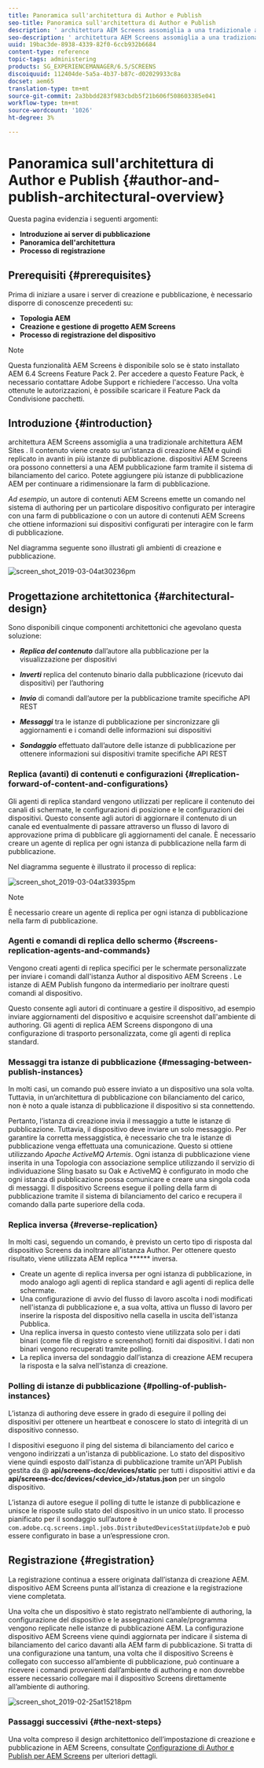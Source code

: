 ```yaml
---
title: Panoramica sull'architettura di Author e Publish
seo-title: Panoramica sull'architettura di Author e Publish
description: ' architettura AEM Screens assomiglia a una tradizionale architettura AEM Sites . Il contenuto viene creato su un’istanza di creazione AEM e quindi replicato in avanti in più istanze di pubblicazione. Per ulteriori informazioni su come creare e pubblicare una panoramica dell’architettura, consultate questa pagina.'
seo-description: ' architettura AEM Screens assomiglia a una tradizionale architettura AEM Sites . Il contenuto viene creato su un’istanza di creazione AEM e quindi replicato in avanti in più istanze di pubblicazione. Per ulteriori informazioni su come creare e pubblicare una panoramica dell’architettura, consultate questa pagina.'
uuid: 19bac3de-8938-4339-82f0-6ccb932b6684
content-type: reference
topic-tags: administering
products: SG_EXPERIENCEMANAGER/6.5/SCREENS
discoiquuid: 112404de-5a5a-4b37-b87c-d02029933c8a
docset: aem65
translation-type: tm+mt
source-git-commit: 2a3bbdd283f983cbdb5f21b606f508603385e041
workflow-type: tm+mt
source-wordcount: '1026'
ht-degree: 3%

---
```



# Panoramica sull&#39;architettura di Author e Publish {#author-and-publish-architectural-overview}

Questa pagina evidenzia i seguenti argomenti:

* **Introduzione ai server di pubblicazione**
* **Panoramica dell&#39;architettura**
* **Processo di registrazione**

## Prerequisiti {#prerequisites}

Prima di iniziare a usare i server di creazione e pubblicazione, è necessario disporre di conoscenze precedenti su:

* **Topologia AEM**
* **Creazione e gestione di  progetto AEM Screens**
* **Processo di registrazione del dispositivo**

>[!NOTE]
>
>Questa funzionalità  AEM Screens è disponibile solo se è stato installato AEM 6.4 Screens Feature Pack 2. Per accedere a questo Feature Pack, è necessario contattare Adobe Support e richiedere l&#39;accesso. Una volta ottenute le autorizzazioni, è possibile scaricare il Feature Pack da Condivisione pacchetti.

## Introduzione {#introduction}

 architettura AEM Screens assomiglia a una tradizionale architettura AEM Sites . Il contenuto viene creato su un’istanza di creazione AEM e quindi replicato in avanti in più istanze di pubblicazione.  dispositivi AEM Screens ora possono connettersi a una AEM pubblicazione farm tramite il sistema di bilanciamento del carico. Potete aggiungere più istanze di pubblicazione AEM per continuare a ridimensionare la farm di pubblicazione.

*Ad esempio*, un autore di contenuti AEM Screens  emette un comando nel sistema di authoring per un particolare dispositivo configurato per interagire con una farm di pubblicazione o con un  autore di contenuti AEM Screens che ottiene informazioni sui dispositivi configurati per interagire con le farm di pubblicazione.

Nel diagramma seguente sono illustrati gli ambienti di creazione e pubblicazione.

![screen_shot_2019-03-04at30236pm](assets/screen_shot_2019-03-04at30236pm.png)

## Progettazione architettonica {#architectural-design}

Sono disponibili cinque componenti architettonici che agevolano questa soluzione:

* ***Replica del contenuto*** dall’autore alla pubblicazione per la visualizzazione per dispositivi

* ***Inverti*** replica del contenuto binario dalla pubblicazione (ricevuto dai dispositivi) per l’authoring
* ***Invio*** di comandi dall’autore per la pubblicazione tramite specifiche API REST
* ***Messaggi*** tra le istanze di pubblicazione per sincronizzare gli aggiornamenti e i comandi delle informazioni sui dispositivi
* ***Sondaggio*** effettuato dall’autore delle istanze di pubblicazione per ottenere informazioni sui dispositivi tramite specifiche API REST

### Replica (avanti) di contenuti e configurazioni  {#replication-forward-of-content-and-configurations}

Gli agenti di replica standard vengono utilizzati per replicare il contenuto dei canali di schermate, le configurazioni di posizione e le configurazioni dei dispositivi. Questo consente agli autori di aggiornare il contenuto di un canale ed eventualmente di passare attraverso un flusso di lavoro di approvazione prima di pubblicare gli aggiornamenti del canale. È necessario creare un agente di replica per ogni istanza di pubblicazione nella farm di pubblicazione.

Nel diagramma seguente è illustrato il processo di replica:

![screen_shot_2019-03-04at33935pm](assets/screen_shot_2019-03-04at33935pm.png)

>[!NOTE]
>
>È necessario creare un agente di replica per ogni istanza di pubblicazione nella farm di pubblicazione.

### Agenti e comandi di replica dello schermo  {#screens-replication-agents-and-commands}

Vengono creati agenti di replica specifici per le schermate personalizzate per inviare i comandi dall&#39;istanza Author al dispositivo AEM Screens . Le istanze di AEM Publish fungono da intermediario per inoltrare questi comandi al dispositivo.

Questo consente agli autori di continuare a gestire il dispositivo, ad esempio inviare aggiornamenti del dispositivo e acquisire screenshot dall&#39;ambiente di authoring. Gli agenti di replica AEM Screens  dispongono di una configurazione di trasporto personalizzata, come gli agenti di replica standard.

### Messaggi tra istanze di pubblicazione  {#messaging-between-publish-instances}

In molti casi, un comando può essere inviato a un dispositivo una sola volta. Tuttavia, in un’architettura di pubblicazione con bilanciamento del carico, non è noto a quale istanza di pubblicazione il dispositivo si sta connettendo.

Pertanto, l’istanza di creazione invia il messaggio a tutte le istanze di pubblicazione. Tuttavia, il dispositivo deve inviare un solo messaggio. Per garantire la corretta messaggistica, è necessario che tra le istanze di pubblicazione venga effettuata una comunicazione. Questo si ottiene utilizzando *Apache ActiveMQ Artemis*. Ogni istanza di pubblicazione viene inserita in una Topologia con associazione semplice utilizzando il servizio di individuazione Sling basato su Oak e ActiveMQ è configurato in modo che ogni istanza di pubblicazione possa comunicare e creare una singola coda di messaggi. Il dispositivo Screens esegue il polling della farm di pubblicazione tramite il sistema di bilanciamento del carico e recupera il comando dalla parte superiore della coda.

### Replica inversa {#reverse-replication}

In molti casi, seguendo un comando, è previsto un certo tipo di risposta dal dispositivo Screens da inoltrare all&#39;istanza Author. Per ottenere questo risultato, viene utilizzata AEM replica ****** inversa.

* Create un agente di replica inversa per ogni istanza di pubblicazione, in modo analogo agli agenti di replica standard e agli agenti di replica delle schermate.
* Una configurazione di avvio del flusso di lavoro ascolta i nodi modificati nell&#39;istanza di pubblicazione e, a sua volta, attiva un flusso di lavoro per inserire la risposta del dispositivo nella casella in uscita dell&#39;istanza Pubblica.
* Una replica inversa in questo contesto viene utilizzata solo per i dati binari (come file di registro e screenshot) forniti dai dispositivi. I dati non binari vengono recuperati tramite polling.
* La replica inversa del sondaggio dall’istanza di creazione AEM recupera la risposta e la salva nell’istanza di creazione.

### Polling di istanze di pubblicazione  {#polling-of-publish-instances}

L’istanza di authoring deve essere in grado di eseguire il polling dei dispositivi per ottenere un heartbeat e conoscere lo stato di integrità di un dispositivo connesso.

I dispositivi eseguono il ping del sistema di bilanciamento del carico e vengono indirizzati a un&#39;istanza di pubblicazione. Lo stato del dispositivo viene quindi esposto dall&#39;istanza di pubblicazione tramite un&#39;API Publish gestita da @ **api/screens-dcc/devices/static** per tutti i dispositivi attivi e da **api/screens-dcc/devices/&lt;device_id>/status.json** per un singolo dispositivo.

L’istanza di autore esegue il polling di tutte le istanze di pubblicazione e unisce le risposte sullo stato del dispositivo in un unico stato. Il processo pianificato per il sondaggio sull’autore è `com.adobe.cq.screens.impl.jobs.DistributedDevicesStatiUpdateJob` e può essere configurato in base a un’espressione cron.

## Registrazione {#registration}

La registrazione continua a essere originata dall’istanza di creazione AEM.  dispositivo AEM Screens punta all’istanza di creazione e la registrazione viene completata.

Una volta che un dispositivo è stato registrato nell’ambiente di authoring, la configurazione del dispositivo e le assegnazioni canale/programma vengono replicate nelle istanze di pubblicazione AEM. La configurazione  dispositivo AEM Screens viene quindi aggiornata per indicare il sistema di bilanciamento del carico davanti alla AEM farm di pubblicazione. Si tratta di una configurazione una tantum, una volta che il dispositivo Screens è collegato con successo all’ambiente di pubblicazione, può continuare a ricevere i comandi provenienti dall’ambiente di authoring e non dovrebbe essere necessario collegare mai il dispositivo Screens direttamente all’ambiente di authoring.

![screen_shot_2019-02-25at15218pm](assets/screen_shot_2019-02-25at15218pm.png)

### Passaggi successivi {#the-next-steps}

Una volta compreso il design architettonico dell’impostazione di creazione e pubblicazione in  AEM Screens, consultate [Configurazione di Author e Publish per  AEM Screens](author-and-publish.md) per ulteriori dettagli.
